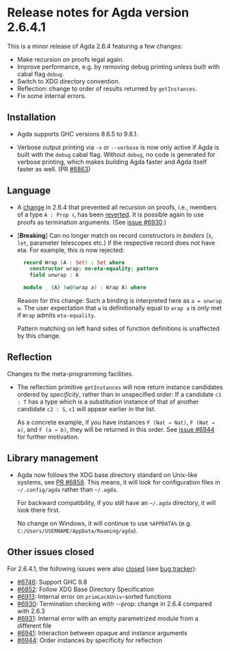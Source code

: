 Release notes for Agda version 2.6.4.1
======================================

This is a minor release of Agda 2.6.4 featuring a few changes:

- Make recursion on proofs legal again.
- Improve performance, e.g. by removing debug printing unless built with cabal flag `debug`.
- Switch to XDG directory convention.
- Reflection: change to order of results returned by `getInstances`.
- Fix some internal errors.

Installation
------------

* Agda supports GHC versions 8.6.5 to 9.8.1.

* Verbose output printing via `-v` or `--verbose` is now only active if Agda is built with the `debug` cabal flag.
  Without `debug`, no code is generated for verbose printing, which makes building Agda faster and Agda itself
  faster as well. (PR [#6863](https://github.com/agda/agda/pull/6863))

Language
--------

* A [change](https://github.com/agda/agda/pull/6639) in 2.6.4 that prevented all recursion on proofs,
  i.e., members of a type `A : Prop ℓ`, has been [reverted](https://github.com/agda/agda/pull/6936).
  It is possible again to use proofs as termination arguments.
  (See [issue #6930](https://github.com/agda/agda/issues/6930).)

* [**Breaking**]
  Can no longer match on record constructors in _binders_ (`λ`, `let`, parameter telescopes etc.)
  if the respective record does not have eta.
  For example, this is now rejected:
  ```agda
    record Wrap (A : Set) : Set where
      constructor wrap; no-eta-equality; pattern
      field unwrap : A

    module _ {A} (w@(wrap a) : Wrap A) where
  ```
  Reason for this change:
  Such a binding is interpreted here as `a = unwrap w`.
  The user expectation that `w` is definitionally equal to `wrap a` is only met if `Wrap` admits `eta-equality`.

  Pattern matching on left hand sides of function definitions is unaffected by this change.

Reflection
----------

Changes to the meta-programming facilities.

* The reflection primitive `getInstances` will now return instance
  candidates ordered by _specificity_, rather than in unspecified order:
  If a candidate `c1 : T` has a type which is a substitution instance of
  that of another candidate `c2 : S`, `c1` will appear earlier in the
  list.

  As a concrete example, if you have instances `F (Nat → Nat)`, `F (Nat
  → a)`, and `F (a → b)`, they will be returned in this order. See
  [issue #6944](https://github.com/agda/agda/issues/6944) for further
  motivation.

Library management
------------------

* Agda now follows the XDG base directory standard on Unix-like systems,
  see [PR #6858](https://github.com/agda/agda/pull/6858).
  This means, it will look for configuration files in `~/.config/agda` rather than `~/.agda`.

  For backward compatibility, if you still have an `~/.agda` directory, it will look there first.

  No change on Windows, it will continue to use `%APPDATA%` (e.g. `C:/Users/USERNAME/AppData/Roaming/agda`).


Other issues closed
-------------------

For 2.6.4.1, the following issues were also
[closed](https://github.com/agda/agda/issues?q=is%3Aissue+milestone%3A2.6.4.1+is%3Aclosed)
(see [bug tracker](https://github.com/agda/agda/issues)):

- [#6746](https://github.com/agda/agda/issues/6746): Support GHC 9.8
- [#6852](https://github.com/agda/agda/issues/6852): Follow XDG Base Directory Specification
- [#6913](https://github.com/agda/agda/issues/6913): Internal error on `primLockUniv`-sorted functions
- [#6930](https://github.com/agda/agda/issues/6930): Termination checking with --prop: change in 2.6.4 compared with 2.6.3
- [#6931](https://github.com/agda/agda/issues/6931): Internal error with an empty parametrized module from a different file
- [#6941](https://github.com/agda/agda/issues/6941): Interaction between opaque and instance arguments
- [#6944](https://github.com/agda/agda/issues/6944): Order instances by specificity for reflection
